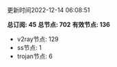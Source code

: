更新时间2022-12-14 06:08:51

**总订阅: 45**
**总节点: 702**
**有效节点: 136**
- v2ray节点: 129
- ss节点: 1
- trojan节点: 6
